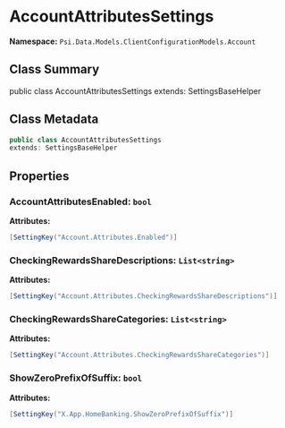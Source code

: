# AccountAttributesSettings

**Namespace:** `Psi.Data.Models.ClientConfigurationModels.Account`

## Class Summary

public class AccountAttributesSettings
extends: SettingsBaseHelper

## Class Metadata

```typescript
public class AccountAttributesSettings
extends: SettingsBaseHelper
```

## Properties

### AccountAttributesEnabled: `bool`

**Attributes:**
```csharp
[SettingKey("Account.Attributes.Enabled")]
```

### CheckingRewardsShareDescriptions: `List<string>`

**Attributes:**
```csharp
[SettingKey("Account.Attributes.CheckingRewardsShareDescriptions")]
```

### CheckingRewardsShareCategories: `List<string>`

**Attributes:**
```csharp
[SettingKey("Account.Attributes.CheckingRewardsShareCategories")]
```

### ShowZeroPrefixOfSuffix: `bool`



**Attributes:**
```csharp
[SettingKey("X.App.HomeBanking.ShowZeroPrefixOfSuffix")]
```
